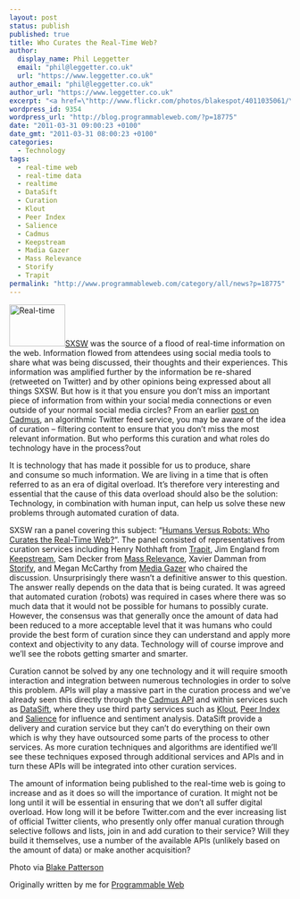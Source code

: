 ```yaml
---
layout: post
status: publish
published: true
title: Who Curates the Real-Time Web?
author:
  display_name: Phil Leggetter
  email: "phil@leggetter.co.uk"
  url: "https://www.leggetter.co.uk"
author_email: "phil@leggetter.co.uk"
author_url: "https://www.leggetter.co.uk"
excerpt: "<a href=\"http://www.flickr.com/photos/blakespot/4011035061/\"><img src=\"http://blog.programmableweb.com/wp-content/stopwatch.jpg\" alt=\"Real-time\" width=\"100\" height=\"75\" class=\"imgRight\" /></a><a href=\"http://schedule.sxsw.com/\">SXSW</a> was the source of a flood of real-time information on the web. Information flowed from attendees using social media tools to share what was being discussed, their thoughts and their experiences. This information was amplified further by the information be re-shared (retweeted on Twitter) and by other opinions being expressed about all things SXSW. But how is it that you ensure you don't miss an important piece of information from within your social media connections or even outside of your normal social media circles? From an earlier <a href=\"http://blog.programmableweb.com/2011/02/15/cadmus-offers-algorithmic-twitter-feed-curation/\">post on Cadmus</a>, an algorithmic Twitter feed service, you may be aware of the idea of curation - filtering content to ensure that you don't miss the most relevant information. But who performs this curation and what roles do technology have in the process?"
wordpress_id: 9354
wordpress_url: "http://blog.programmableweb.com/?p=18775"
date: "2011-03-31 09:00:23 +0100"
date_gmt: "2011-03-31 08:00:23 +0100"
categories:
  - Technology
tags:
  - real-time web
  - real-time data
  - realtime
  - DataSift
  - Curation
  - Klout
  - Peer Index
  - Salience
  - Cadmus
  - Keepstream
  - Madia Gazer
  - Mass Relevance
  - Storify
  - Trapit
permalink: "http://www.programmableweb.com/category/all/news?p=18775"
---
```


<p><a href="http://www.flickr.com/photos/blakespot/4011035061/"><img class="imgRight" title="Real-time" src="http://blog.programmableweb.com/wp-content/stopwatch.jpg" alt="Real-time" width="100" height="75" /></a><a href="http://schedule.sxsw.com/">SXSW</a> was the source of a flood of real-time information on the web. Information flowed from attendees using social media tools to share what was being discussed, their thoughts and their experiences. This information was amplified further by the information be re-shared (retweeted on Twitter) and by other opinions being expressed about all things SXSW. But how is it that you ensure you don&#8217;t miss an important piece of information from within your social media connections or even outside of your normal social media circles? From an earlier <a href="http://blog.programmableweb.com/2011/02/15/cadmus-offers-algorithmic-twitter-feed-curation/">post on Cadmus</a>, an algorithmic Twitter feed service, you may be aware of the idea of curation &#8211; filtering content to ensure that you don&#8217;t miss the most relevant information. But who performs this curation and what roles do technology have in the process?out</p>
<p>It is technology that has made it possible for us to produce, share and consume so much information. We are living in a time that is often referred to as an era of digital overload. It&#8217;s therefore very interesting and essential that the cause of this data overload should also be the solution: Technology, in combination with human input, can help us solve these new problems through automated curation of data.</p>
<p>SXSW ran a panel covering this subject: &#8220;<a href="http://schedule.sxsw.com/events/event_IAP7907">Humans Versus Robots: Who Curates the Real-Time Web?</a>&#8220;. The panel consisted of representatives from curation services including Henry Nothhaft from <a href="http://trap.it/">Trapit</a>, Jim England from <a href="http://keepstream.com/">Keepstream</a>, Sam Decker from <a href="http://www.massrelevance.com/">Mass Relevance</a>, Xavier Damman from <a href="http://storify.com/">Storify</a>, and Megan McCarthy from <a href="http://www.mediagazer.com/">Media Gazer</a> who chaired the discussion. Unsurprisingly there wasn&#8217;t a definitive answer to this question. The answer really depends on the data that is being curated. It was agreed that automated curation (robots) was required in cases where there was so much data that it would not be possible for humans to possibly curate. However, the consensus was that generally once the amount of data had been reduced to a more acceptable level that it was humans who could provide the best form of curation since they can understand and apply more context and objectivity to any data. Technology will of course improve and we&#8217;ll see the robots getting smarter and smarter.</p>
<p>Curation cannot be solved by any one technology and it will require smooth interaction and integration between numerous technologies in order to solve this problem. APIs will play a massive part in the curation process and we&#8217;ve already seen this directly through the <a href="http://www.programmableweb.com/api/cadmus">Cadmus API</a> and within services such as <a href="http://blog.programmableweb.com/2011/01/17/browse-build-and-share-real-time-streams-with-datasift/">DataSift</a>, where they use third party services such as <a href="http://klout.com/">Klout</a>, <a href="http://www.peerindex.net/">Peer Index</a> and <a href="http://www.lexalytics.com/solutions/enterprise-software">Salience</a> for influence and sentiment analysis. DataSift provide a delivery and curation service but they can&#8217;t do everything on their own which is why they have outsourced some parts of the process to other services. As more curation techniques and algorithms are identified we&#8217;ll see these techniques exposed through additional services and APIs and in turn these APIs will be integrated into other curation services.</p>
<p>The amount of information being published to the real-time web is going to increase and as it does so will the importance of curation. It might not be long until it will be essential in ensuring that we don&#8217;t all suffer digital overload. How long will it be before Twitter.com and the ever increasing list of official Twitter clients, who presently only offer manual curation through selective follows and lists, join in and add curation to their service? Will they build it themselves, use a number of the available APIs (unlikely based on the amount of data) or make another acquisition?</p>
<p>Photo via <a href="http://www.blakespot.com/">Blake Patterson</a></p>
<p>Originally written by me for <a href="http://blog.programmableweb.com/2011/03/31/who-curates-the-real-time-web/">Programmable Web</a><br />
